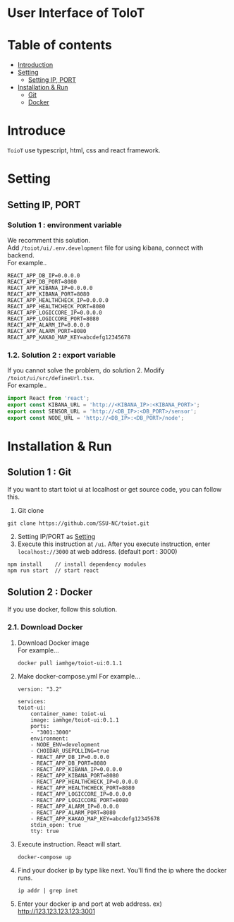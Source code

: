# User Interface of ToIoT

# Table of contents

<!--ts-->

- [Introduction](#Introdution)
- [Setting](#Setting)
  - [Setting IP, PORT](##1.-Setting-IP,-PORT)
- [Installation & Run](#Installation--Run)
  - [Git](##1.-Git)
  - [Docker](##2.-Docker)

<!--te-->

# Introduce
`ToioT` use typescript, html, css and react framework.

# Setting

## Setting IP, PORT

### Solution 1 : environment variable
We recomment this solution.  
Add `/toiot/ui/.env.development` file for using kibana, connect with backend.  
For example..

```
REACT_APP_DB_IP=0.0.0.0
REACT_APP_DB_PORT=8080
REACT_APP_KIBANA_IP=0.0.0.0
REACT_APP_KIBANA_PORT=8080
REACT_APP_HEALTHCHECK_IP=0.0.0.0
REACT_APP_HEALTHCHECK_PORT=8080
REACT_APP_LOGICCORE_IP=0.0.0.0
REACT_APP_LOGICCORE_PORT=8080
REACT_APP_ALARM_IP=0.0.0.0
REACT_APP_ALARM_PORT=8080
REACT_APP_KAKAO_MAP_KEY=abcdefg12345678
```

### 1.2. Solution 2 : export variable
If you cannot solve the problem, do solution 2.
Modify `/toiot/ui/src/defineUrl.tsx`.  
For example..

```typescript
import React from 'react';
export const KIBANA_URL = 'http://<KIBANA_IP>:<KIBANA_PORT>';
export const SENSOR_URL = 'http://<DB_IP>:<DB_PORT>/sensor';
export const NODE_URL = 'http://<DB_IP>:<DB_PORT>/node';
```

# Installation & Run

## Solution 1 : Git

If you want to start toiot ui at localhost or get source code, you can follow this.

1. Git clone

```shell
git clone https://github.com/SSU-NC/toiot.git
```

2. Setting IP/PORT as [Setting](#Setting)
3. Execute this instruction at `/ui`. After you execute instruction, enter `localhost://3000` at web address. (default port : 3000)

```shell
npm install    // install dependency modules
npm run start  // start react
```

## Solution 2 : Docker

If you use docker, follow this solution.

### 2.1. Download Docker

1. Download Docker image  
   For example...
   ```shell
   docker pull iamhge/toiot-ui:0.1.1
   ```
2. Make docker-compose.yml
   For example...

   ```docker
   version: "3.2"

   services:
   toiot-ui:
       container_name: toiot-ui
       image: iamhge/toiot-ui:0.1.1
       ports:
       - "3001:3000"
       environment:
       - NODE_ENV=development
       - CHOIDAR_USEPOLLING=true
       - REACT_APP_DB_IP=0.0.0.0
       - REACT_APP_DB_PORT=8080
       - REACT_APP_KIBANA_IP=0.0.0.0
       - REACT_APP_KIBANA_PORT=8080
       - REACT_APP_HEALTHCHECK_IP=0.0.0.0
       - REACT_APP_HEALTHCHECK_PORT=8080
       - REACT_APP_LOGICCORE_IP=0.0.0.0
       - REACT_APP_LOGICCORE_PORT=8080
       - REACT_APP_ALARM_IP=0.0.0.0
       - REACT_APP_ALARM_PORT=8080
       - REACT_APP_KAKAO_MAP_KEY=abcdefg12345678
       stdin_open: true
       tty: true
   ```

3. Execute instruction. React will start.

   ```shell
   docker-compose up
   ```

4. Find your docker ip by type like next. You'll find the ip where the docker runs.

   ```shell
   ip addr | grep inet
   ```

5. Enter your docker ip and port at web address. ex) http://123.123.123.123:3001
